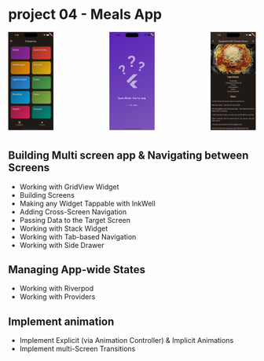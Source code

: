 # project 04 - Meals App

<!-- ![Example Image 1](readme/img1.png) ![Example Image 2](readme/img2.png) ![Example Image 3](readme/img3.png) -->
<div class="image-container">
  <img src="readme/img1.png" alt="Image 1"  height="200">
  <img src="readme/img2.png" alt="Image 2"  height="200">
  <img src="readme/img3.png" alt="Image 3"  height="200">
</div>

<style>
  .image-container {
    display: flex;
    justify-content: space-between;
  }
</style>

#

## Building Multi screen app & Navigating between Screens

- Working with GridView Widget
- Building Screens
- Making any Widget Tappable with InkWell
- Adding Cross-Screen Navigation
- Passing Data to the Target Screen
- Working with Stack Widget
- Working with Tab-based Navigation
- Working with Side Drawer

## Managing App-wide States

- Working with Riverpod
- Working with Providers

## Implement animation

- Implement Explicit (via Animation Controller) & Implicit Animations
- Implement multi-Screen Transitions
